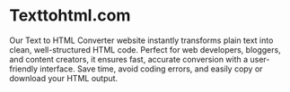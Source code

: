 # Texttohtml.com
Our Text to HTML Converter website instantly transforms plain text into clean, well-structured HTML code. Perfect for web developers, bloggers, and content creators, it ensures fast, accurate conversion with a user-friendly interface. Save time, avoid coding errors, and easily copy or download your HTML output.
